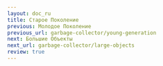 ```yaml
---
layout: doc_ru
title: Старое Поколение
previous: Молодое Поколение
previous_url: garbage-collector/young-generation
next: Большие Объекты
next_url: garbage-collector/large-objects
review: true
---
```

